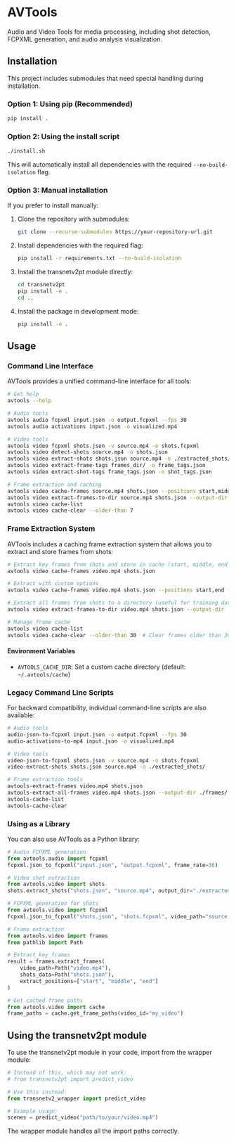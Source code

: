 # AVTools

Audio and Video Tools for media processing, including shot detection, FCPXML generation, and audio analysis visualization.

## Installation

This project includes submodules that need special handling during installation.

### Option 1: Using pip (Recommended)

```bash
pip install .
```

### Option 2: Using the install script

```bash
./install.sh
```

This will automatically install all dependencies with the required `--no-build-isolation` flag.

### Option 3: Manual installation

If you prefer to install manually:

1. Clone the repository with submodules:
   ```bash
   git clone --recurse-submodules https://your-repository-url.git
   ```

2. Install dependencies with the required flag:
   ```bash
   pip install -r requirements.txt --no-build-isolation
   ```

3. Install the transnetv2pt module directly:
   ```bash
   cd transnetv2pt
   pip install -e .
   cd ..
   ```

4. Install the package in development mode:
   ```bash
   pip install -e .
   ```

## Usage

### Command Line Interface

AVTools provides a unified command-line interface for all tools:

```bash
# Get help
avtools --help

# Audio tools
avtools audio fcpxml input.json -o output.fcpxml --fps 30
avtools audio activations input.json -o visualized.mp4

# Video tools
avtools video fcpxml shots.json -v source.mp4 -o shots.fcpxml
avtools video detect-shots source.mp4 -o shots.json
avtools video extract-shots shots.json source.mp4 -o ./extracted_shots/
avtools video extract-frame-tags frames_dir/ -o frame_tags.json
avtools video extract-shot-tags frame_tags.json -o shot_tags.json

# Frame extraction and caching
avtools video cache-frames source.mp4 shots.json --positions start,middle,end
avtools video extract-frames-to-dir source.mp4 shots.json --output-dir ./frames/
avtools video cache-list
avtools video cache-clear --older-than 7
```

### Frame Extraction System

AVTools includes a caching frame extraction system that allows you to extract and store frames from shots:

```bash
# Extract key frames from shots and store in cache (start, middle, end by default)
avtools video cache-frames video.mp4 shots.json

# Extract with custom options
avtools video cache-frames video.mp4 shots.json --positions start,end --format png --quality 100

# Extract all frames from shots to a directory (useful for training data)
avtools video extract-frames-to-dir video.mp4 shots.json --output-dir ./frames/ --frame-interval 0.5

# Manage frame cache
avtools video cache-list
avtools video cache-clear --older-than 30  # Clear frames older than 30 days
```

#### Environment Variables

- `AVTOOLS_CACHE_DIR`: Set a custom cache directory (default: `~/.avtools/cache`)

### Legacy Command Line Scripts

For backward compatibility, individual command-line scripts are also available:

```bash
# Audio tools
audio-json-to-fcpxml input.json -o output.fcpxml --fps 30
audio-activations-to-mp4 input.json -o visualized.mp4

# Video tools
video-json-to-fcpxml shots.json -v source.mp4 -o shots.fcpxml
video-extract-shots shots.json source.mp4 -o ./extracted_shots/

# Frame extraction tools
avtools-extract-frames video.mp4 shots.json
avtools-extract-all-frames video.mp4 shots.json --output-dir ./frames/
avtools-cache-list
avtools-cache-clear
```

### Using as a Library

You can also use AVTools as a Python library:

```python
# Audio FCPXML generation
from avtools.audio import fcpxml
fcpxml.json_to_fcpxml("input.json", "output.fcpxml", frame_rate=30)

# Video shot extraction
from avtools.video import shots
shots.extract_shots("shots.json", "source.mp4", output_dir="./extracted_shots/")

# FCPXML generation for shots
from avtools.video import fcpxml
fcpxml.json_to_fcpxml("shots.json", "shots.fcpxml", video_path="source.mp4")

# Frame extraction
from avtools.video import frames
from pathlib import Path

# Extract key frames
result = frames.extract_frames(
    video_path=Path("video.mp4"),
    shots_data=Path("shots.json"),
    extract_positions=["start", "middle", "end"]
)

# Get cached frame paths
from avtools.video import cache
frame_paths = cache.get_frame_paths(video_id="my_video")
```

## Using the transnetv2pt module

To use the transnetv2pt module in your code, import from the wrapper module:

```python
# Instead of this, which may not work:
# from transnetv2pt import predict_video

# Use this instead:
from transnetv2_wrapper import predict_video

# Example usage:
scenes = predict_video("path/to/your/video.mp4")
```

The wrapper module handles all the import paths correctly.